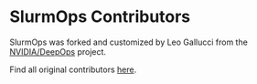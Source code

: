 # SlurmOps Contributors

SlurmOps was forked and customized by Leo Gallucci from the [NVIDIA/DeepOps](https://github.com/NVIDIA/deepops) project.

Find all original contributors [here](https://github.com/NVIDIA/slurmops/graphs/contributors).
